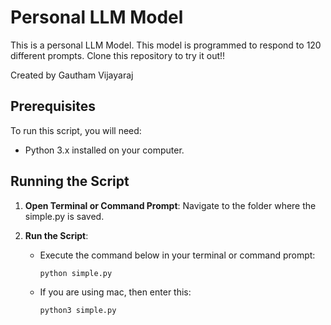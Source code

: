 # Personal LLM Model

This is a personal LLM Model. This model is programmed to respond to 120 different prompts.
Clone this repository to try it out!!

Created by Gautham Vijayaraj

## Prerequisites

To run this script, you will need:
- Python 3.x installed on your computer.

## Running the Script

1. **Open Terminal or Command Prompt**: Navigate to the folder where the simple.py is saved.

2. **Run the Script**:
   - Execute the command below in your terminal or command prompt:
     ```
     python simple.py
     ```
   - If you are using mac, then enter this:
     ``` 
     python3 simple.py
     ```
